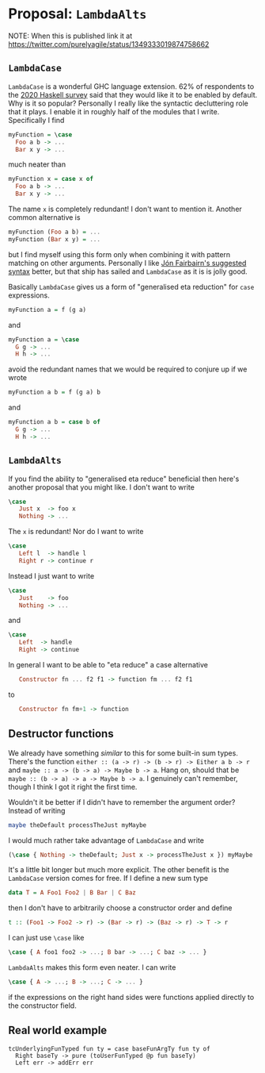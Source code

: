 # Proposal: `LambdaAlts`

NOTE: When this is published link it at
https://twitter.com/purelyagile/status/1349333019874758662

## `LambdaCase`

`LambdaCase` is a wonderful GHC language extension.  62% of
respondents to the [2020 Haskell
survey](https://taylor.fausak.me/2020/11/22/haskell-survey-results/#s2q5)
said that they would like it to be enabled by default.  Why is it so
popular?  Personally I really like the syntactic decluttering role
that it plays. I enable it in roughly half of the modules that I
write.  Specifically I find

```haskell
myFunction = \case
  Foo a b -> ...
  Bar x y -> ...
```

much neater than

```haskell
myFunction x = case x of
  Foo a b -> ...
  Bar x y -> ...
```

The name `x` is completely redundant!  I don't want to mention it.
Another common alternative is

```haskell
myFunction (Foo a b) = ...
myFunction (Bar x y) = ...
```

but I find myself using this form only when combining it with pattern
matching on other arguments.  Personally I like [Jón Fairbairn's
suggested
syntax](https://mail.haskell.org/pipermail/haskell-cafe/2012-November/104884.html)
better, but that ship has sailed and `LambdaCase` as it is is jolly
good.

Basically `LambdaCase` gives us a form of "generalised eta reduction"
for `case` expressions.

```haskell
myFunction a = f (g a)
```

and

```haskell
myFunction a = \case
  G g -> ...
  H h -> ...
```

avoid the redundant names that we would be required to conjure up if
we wrote

```haskell
myFunction a b = f (g a) b
```

and

```haskell
myFunction a b = case b of
  G g -> ...
  H h -> ...
```

## `LambdaAlts`

If you find the ability to "generalised eta reduce" beneficial then
here's another proposal that you might like.  I don't want to write

```haskell
\case
   Just x  -> foo x
   Nothing -> ...
```

The `x` is redundant!  Nor do I want to write

```haskell
\case
   Left l  -> handle l
   Right r -> continue r
```

Instead I just want to write

```haskell
\case
   Just    -> foo
   Nothing -> ...
```

and

```haskell
\case
   Left  -> handle
   Right -> continue
```

In general I want to be able to "eta reduce" a case alternative

```haskell
   Constructor fn ... f2 f1 -> function fm ... f2 f1
```

to

```haskell
   Constructor fn fm+1 -> function
```

## Destructor functions

We already have something *similar* to this for some built-in sum
types.  There's the function `either :: (a -> r) -> (b -> r) -> Either
a b -> r` and `maybe :: a -> (b -> a) -> Maybe b -> a`.  Hang on,
should that be `maybe :: (b -> a) -> a -> Maybe b -> a`.  I genuinely
can't remember, though I think I got it right the first time.

Wouldn't it be better if I didn't have to remember the argument
order?  Instead of writing

```haskell
maybe theDefault processTheJust myMaybe
```

I would much rather take advantage of `LambdaCase` and write

```haskell
(\case { Nothing -> theDefault; Just x -> processTheJust x }) myMaybe
```

It's a little bit longer but much more explicit.  The other benefit is
the `LambdaCase` version comes for free.  If I define a new sum type

```haskell
data T = A Foo1 Foo2 | B Bar | C Baz
```

then I don't have to arbitrarily choose a constructor order and define

```haskell
t :: (Foo1 -> Foo2 -> r) -> (Bar -> r) -> (Baz -> r) -> T -> r
```

I can just use `\case` like

```haskell
\case { A foo1 foo2 -> ...; B bar -> ...; C baz -> ... }
```

`LambdaAlts` makes this form even neater.  I can write

```haskell
\case { A -> ...; B -> ...; C -> ... }
```

if the expressions on the right hand sides were functions applied
directly to the constructor field.


## Real world example

```
tcUnderlyingFunTyped fun ty = case baseFunArgTy fun ty of
  Right baseTy -> pure (toUserFunTyped @p fun baseTy)
  Left err -> addErr err
```
